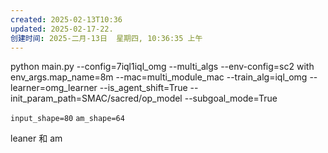 ```yaml
---
created: 2025-02-13T10:36
updated: 2025-02-17-22.
创建时间: 2025-二月-13日  星期四, 10:36:35 上午
---
```



 python main.py --config=7iql1iql_omg --multi_algs --env-config=sc2 with env_args.map_name=8m --mac=multi_module_mac --train_alg=iql_omg --learner=omg_learner --is_agent_shift=True --init_param_path=SMAC/sacred/op_model --subgoal_mode=True



`input_shape=80` 
`am_shape=64`


leaner 和 am